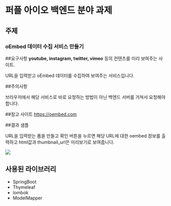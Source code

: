 # 퍼플 아이오 백엔드 분야 과제

## 주제
<h3>oEmbed 데이터 수집 서비스 만들기</h3>

##요구사항
<strong>youtube, instagram, twitter, vimeo</strong> 등의 컨텐츠를 미리 보여주는 사이트.
<p>URL을 입력받고 oEmbed 데이터를 수집하여 보여주는 서비스입니다.</p>

##주의사항
<p>브라우저에서 해당 서비스로 바로 요청하는 방법이 아닌 백엔드 서버를 거쳐서 요청해야 합니다.</p>

##참고 사이트
<a href="https://oembed.com">https://oembed.com

##결과 샘플
<p>URL을 입력받는 폼을 만들고 확인 버튼을 누르면 해당 URL에 대한 oembed 정보를 출력하고 html값과 thumbnail_url은 미리보기로 보여줍니다.</p>
<img src="https://www.notion.so/image/https%3A%2F%2Fgithub.com%2Fpurpleworks%2Fcoding_test%2Fraw%2Fmaster%2FBackend%2Foembed.png?table=block&id=f70f9ea6-f307-437b-93a6-90b8f1f0d90f&spaceId=3cb0e75b-3e2a-44f6-995d-92f5795ea4df&userId=&cache=v2"/>


## 사용된 라이브러리
<ul>
<li>SpringBoot</li>
<li>Thymeleaf</li>
<li>lombok</li>
<li>ModelMapper</li>
</ul>